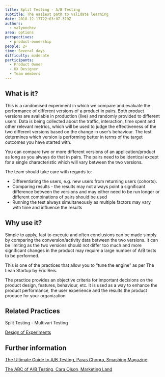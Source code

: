 ```yaml
---
title: Split Testing - A/B Testing
subtitle: The easiest path to validate learning
date: 2018-12-17T22:03:07.370Z
authors:
  - valyonchev
area: options
perspectives:
  - product-ownership
people: 2+
time: Several days
difficulty: moderate
participants:
  - Product Owner
  - UX Designer
  - Team members
---
```

## What is it?

This is a randomised experiment in which we compare and evaluate the performance of different versions of a product in pairs. Both product versions are available in production (live) and randomly provided to different users. Data is being collected about the traffic, interaction, time spent and other relevant metrics, which will be used to judge the effectiveness of the two different versions based on the change in user’s behaviour. The test determines which version is performing better in terms of the target outcomes you have started with.



You can compare two or more different versions of an application/product as long as you always do that in pairs. The pairs need to be identical except for a single characteristic which will vary between the two versions. 



The team should take care with regards to:

* Differentiating the users, e.g. new users from returning users (cohorts). 
* Comparing results - the results may not always point a significant difference between the versions and may either need to be run longer or different combinations of pairs should be used
* Running the test always simultaneously as multiple factors may vary with time and influence the results



## Why use it?

Simple to apply, fast to execute and often conclusions can be made simply by comparing the conversion/activity data between the two versions. It can be limiting as the two versions should not differ too much and more significant changes in the product may require a large number of A/B tests to be performed. 



This is one of the practices that allow you to “tune the engine” as per The Lean Startup by Eric Reis.

The practice provides an objective criteria for important decisions on the product design, features, behaviour, etc. It is used as a way to enhance the product performance, the user experience and the results the product produce for your organization.



## Related Practices

Split Testing - Multivari Testing

[Design of Experiments](https://openpracticelibrary.com/practice/design-of-experiments/)



## Further information

[The Ultimate Guide to A/B Testing, Paras Chopra, Smashing Magazine ](https://www.smashingmagazine.com/2010/06/the-ultimate-guide-to-a-b-testing/)

[The ABC of A/B Testing, Cara Olson, Marketing Land  ](https://marketingland.com/the-abcs-of-ab-testing-42554)
